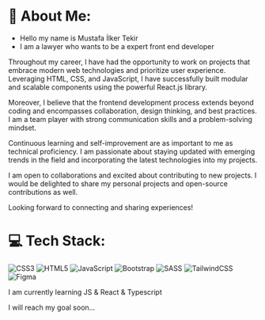 # 💫 About Me:
 * Hello my name is Mustafa İlker Tekir
 * I am a lawyer who wants to be a expert front end developer

Throughout my career, I have had the opportunity to work on projects that embrace modern web technologies and prioritize user experience. Leveraging HTML, CSS, and JavaScript, I have successfully built modular and scalable components using the powerful React.js library.

Moreover, I believe that the frontend development process extends beyond coding and encompasses collaboration, design thinking, and best practices. I am a team player with strong communication skills and a problem-solving mindset.

Continuous learning and self-improvement are as important to me as technical proficiency. I am passionate about staying updated with emerging trends in the field and incorporating the latest technologies into my projects.

I am open to collaborations and excited about contributing to new projects. I would be delighted to share my personal projects and open-source contributions as well.

Looking forward to connecting and sharing experiences!

# 💻 Tech Stack:
![CSS3](https://img.shields.io/badge/css3-%231572B6.svg?style=for-the-badge&logo=css3&logoColor=white) ![HTML5](https://img.shields.io/badge/html5-%23E34F26.svg?style=for-the-badge&logo=html5&logoColor=white) ![JavaScript](https://img.shields.io/badge/javascript-%23323330.svg?style=for-the-badge&logo=javascript&logoColor=%23F7DF1E) ![Bootstrap](https://img.shields.io/badge/bootstrap-%23563D7C.svg?style=for-the-badge&logo=bootstrap&logoColor=white) ![SASS](https://img.shields.io/badge/SASS-hotpink.svg?style=for-the-badge&logo=SASS&logoColor=white) ![TailwindCSS](https://img.shields.io/badge/tailwindcss-%2338B2AC.svg?style=for-the-badge&logo=tailwind-css&logoColor=white) ![Figma](https://img.shields.io/badge/figma-%23F24E1E.svg?style=for-the-badge&logo=figma&logoColor=white)

I am currently learning JS & React & Typescript

I will reach my goal soon...






